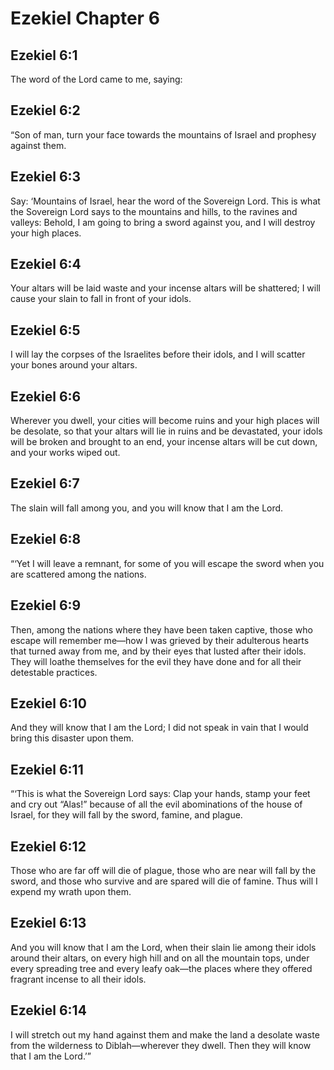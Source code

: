 # Ezekiel Chapter 6

## Ezekiel 6:1
The word of the Lord came to me, saying:

## Ezekiel 6:2
“Son of man, turn your face towards the mountains of Israel and prophesy against them.

## Ezekiel 6:3
Say: ‘Mountains of Israel, hear the word of the Sovereign Lord. This is what the Sovereign Lord says to the mountains and hills, to the ravines and valleys: Behold, I am going to bring a sword against you, and I will destroy your high places.

## Ezekiel 6:4
Your altars will be laid waste and your incense altars will be shattered; I will cause your slain to fall in front of your idols.

## Ezekiel 6:5
I will lay the corpses of the Israelites before their idols, and I will scatter your bones around your altars.

## Ezekiel 6:6
Wherever you dwell, your cities will become ruins and your high places will be desolate, so that your altars will lie in ruins and be devastated, your idols will be broken and brought to an end, your incense altars will be cut down, and your works wiped out.

## Ezekiel 6:7
The slain will fall among you, and you will know that I am the Lord.

## Ezekiel 6:8
“‘Yet I will leave a remnant, for some of you will escape the sword when you are scattered among the nations.

## Ezekiel 6:9
Then, among the nations where they have been taken captive, those who escape will remember me—how I was grieved by their adulterous hearts that turned away from me, and by their eyes that lusted after their idols. They will loathe themselves for the evil they have done and for all their detestable practices.

## Ezekiel 6:10
And they will know that I am the Lord; I did not speak in vain that I would bring this disaster upon them.

## Ezekiel 6:11
“‘This is what the Sovereign Lord says: Clap your hands, stamp your feet and cry out “Alas!” because of all the evil abominations of the house of Israel, for they will fall by the sword, famine, and plague.

## Ezekiel 6:12
Those who are far off will die of plague, those who are near will fall by the sword, and those who survive and are spared will die of famine. Thus will I expend my wrath upon them.

## Ezekiel 6:13
And you will know that I am the Lord, when their slain lie among their idols around their altars, on every high hill and on all the mountain tops, under every spreading tree and every leafy oak—the places where they offered fragrant incense to all their idols.

## Ezekiel 6:14
I will stretch out my hand against them and make the land a desolate waste from the wilderness to Diblah—wherever they dwell. Then they will know that I am the Lord.’”
